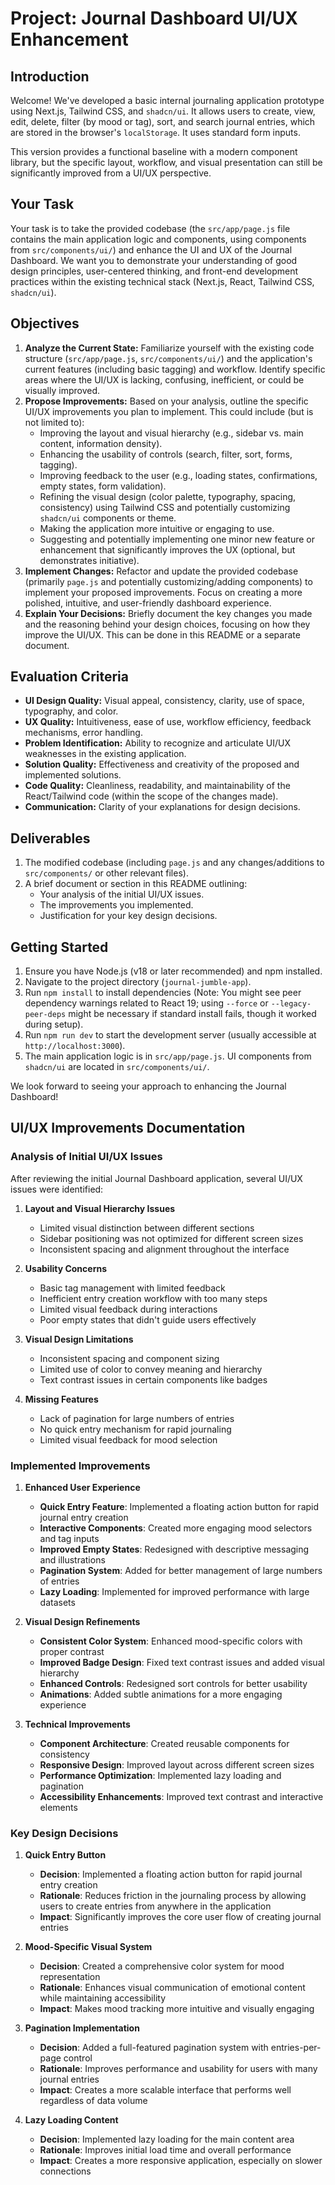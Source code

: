 # Project: Journal Dashboard UI/UX Enhancement

## Introduction
Welcome! We've developed a basic internal journaling application prototype using Next.js, Tailwind CSS, and `shadcn/ui`. It allows users to create, view, edit, delete, filter (by mood or tag), sort, and search journal entries, which are stored in the browser's `localStorage`. It uses standard form inputs.

This version provides a functional baseline with a modern component library, but the specific layout, workflow, and visual presentation can still be significantly improved from a UI/UX perspective.

## Your Task
Your task is to take the provided codebase (the `src/app/page.js` file contains the main application logic and components, using components from `src/components/ui/`) and enhance the UI and UX of the Journal Dashboard. We want you to demonstrate your understanding of good design principles, user-centered thinking, and front-end development practices within the existing technical stack (Next.js, React, Tailwind CSS, `shadcn/ui`).

## Objectives

1.  **Analyze the Current State:** Familiarize yourself with the existing code structure (`src/app/page.js`, `src/components/ui/`) and the application's current features (including basic tagging) and workflow. Identify specific areas where the UI/UX is lacking, confusing, inefficient, or could be visually improved.
2.  **Propose Improvements:** Based on your analysis, outline the specific UI/UX improvements you plan to implement. This could include (but is not limited to):
    *   Improving the layout and visual hierarchy (e.g., sidebar vs. main content, information density).
    *   Enhancing the usability of controls (search, filter, sort, forms, tagging).
    *   Improving feedback to the user (e.g., loading states, confirmations, empty states, form validation).
    *   Refining the visual design (color palette, typography, spacing, consistency) using Tailwind CSS and potentially customizing `shadcn/ui` components or theme.
    *   Making the application more intuitive or engaging to use.
    *   Suggesting and potentially implementing one minor new feature or enhancement that significantly improves the UX (optional, but demonstrates initiative).
3.  **Implement Changes:** Refactor and update the provided codebase (primarily `page.js` and potentially customizing/adding components) to implement your proposed improvements. Focus on creating a more polished, intuitive, and user-friendly dashboard experience.
4.  **Explain Your Decisions:** Briefly document the key changes you made and the reasoning behind your design choices, focusing on how they improve the UI/UX. This can be done in this README or a separate document.

## Evaluation Criteria

*   **UI Design Quality:** Visual appeal, consistency, clarity, use of space, typography, and color.
*   **UX Quality:** Intuitiveness, ease of use, workflow efficiency, feedback mechanisms, error handling.
*   **Problem Identification:** Ability to recognize and articulate UI/UX weaknesses in the existing application.
*   **Solution Quality:** Effectiveness and creativity of the proposed and implemented solutions.
*   **Code Quality:** Cleanliness, readability, and maintainability of the React/Tailwind code (within the scope of the changes made).
*   **Communication:** Clarity of your explanations for design decisions.

## Deliverables

1.  The modified codebase (including `page.js` and any changes/additions to `src/components/` or other relevant files).
2.  A brief document or section in this README outlining:
    *   Your analysis of the initial UI/UX issues.
    *   The improvements you implemented.
    *   Justification for your key design decisions.

## Getting Started

1.  Ensure you have Node.js (v18 or later recommended) and npm installed.
2.  Navigate to the project directory (`journal-jumble-app`).
3.  Run `npm install` to install dependencies (Note: You might see peer dependency warnings related to React 19; using `--force` or `--legacy-peer-deps` might be necessary if standard install fails, though it worked during setup).
4.  Run `npm run dev` to start the development server (usually accessible at `http://localhost:3000`).
5.  The main application logic is in `src/app/page.js`. UI components from `shadcn/ui` are located in `src/components/ui/`.

We look forward to seeing your approach to enhancing the Journal Dashboard!

## UI/UX Improvements Documentation

### Analysis of Initial UI/UX Issues

After reviewing the initial Journal Dashboard application, several UI/UX issues were identified:

1. **Layout and Visual Hierarchy Issues**
   - Limited visual distinction between different sections
   - Sidebar positioning was not optimized for different screen sizes
   - Inconsistent spacing and alignment throughout the interface

2. **Usability Concerns**
   - Basic tag management with limited feedback
   - Inefficient entry creation workflow with too many steps
   - Limited visual feedback during interactions
   - Poor empty states that didn't guide users effectively

3. **Visual Design Limitations**
   - Inconsistent spacing and component sizing
   - Limited use of color to convey meaning and hierarchy
   - Text contrast issues in certain components like badges

4. **Missing Features**
   - Lack of pagination for large numbers of entries
   - No quick entry mechanism for rapid journaling
   - Limited visual feedback for mood selection

### Implemented Improvements

1. **Enhanced User Experience**
   - **Quick Entry Feature**: Implemented a floating action button for rapid journal entry creation
   - **Interactive Components**: Created more engaging mood selectors and tag inputs
   - **Improved Empty States**: Redesigned with descriptive messaging and illustrations
   - **Pagination System**: Added for better management of large numbers of entries
   - **Lazy Loading**: Implemented for improved performance with large datasets

2. **Visual Design Refinements**
   - **Consistent Color System**: Enhanced mood-specific colors with proper contrast
   - **Improved Badge Design**: Fixed text contrast issues and added visual hierarchy
   - **Enhanced Controls**: Redesigned sort controls for better usability
   - **Animations**: Added subtle animations for a more engaging experience

3. **Technical Improvements**
   - **Component Architecture**: Created reusable components for consistency
   - **Responsive Design**: Improved layout across different screen sizes
   - **Performance Optimization**: Implemented lazy loading and pagination
   - **Accessibility Enhancements**: Improved text contrast and interactive elements

### Key Design Decisions

1. **Quick Entry Button**
   - **Decision**: Implemented a floating action button for rapid journal entry creation
   - **Rationale**: Reduces friction in the journaling process by allowing users to create entries from anywhere in the application
   - **Impact**: Significantly improves the core user flow of creating journal entries

2. **Mood-Specific Visual System**
   - **Decision**: Created a comprehensive color system for mood representation
   - **Rationale**: Enhances visual communication of emotional content while maintaining accessibility
   - **Impact**: Makes mood tracking more intuitive and visually engaging

3. **Pagination Implementation**
   - **Decision**: Added a full-featured pagination system with entries-per-page control
   - **Rationale**: Improves performance and usability for users with many journal entries
   - **Impact**: Creates a more scalable interface that performs well regardless of data volume

4. **Lazy Loading Content**
   - **Decision**: Implemented lazy loading for the main content area
   - **Rationale**: Improves initial load time and overall performance
   - **Impact**: Creates a more responsive application, especially on slower connections
